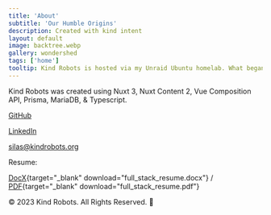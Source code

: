 ```yaml
---
title: 'About'
subtitle: 'Our Humble Origins'
description: Created with kind intent
layout: default
image: backtree.webp
gallery: wondershed
tags: ['home']
tooltip: Kind Robots is hosted via my Unraid Ubuntu homelab. What began as a modest community media server became an extensive network of community webapps. I maintain multiple ubuntu workstations, including a 168TB 20-hard rive NAS running 40+ dockerized containers, including two heavily kitted Stable Diffusion Webui art generators.
---
```


<base-card class="bg-primary text-center item-center">


<p> Kind Robots was created using Nuxt 3, Nuxt Content 2, Vue Composition API, Prisma, MariaDB, & Typescript.</p>


[GitHub](https://github.com/silasfelinus/)

[LinkedIn](https://www.linkedin.com/in/silas-knight/)

[silas@kindrobots.org](silas@kindrobots.com)

Resume:

[DocX](/resume/full_stack_resume.docx){target="\_blank" download="full_stack_resume.docx"} / [PDF](/resume/full_stack_resume.pdf){target="\_blank" download="full_stack_resume.pdf"}

© 2023 Kind Robots. All Rights Reserved. 🌟

</base-card>
